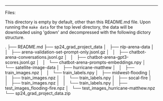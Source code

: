 ---

Files:

This directory is empty by default, other than this README.md file.
Upon running the `make data` for the top level directory, the data will be downloaded using 'gdown' and decompressed with the following dictory structure.

.
├── README.md
├── sp24_grad_project_data
│   ├── nlp-arena-data
│   │   ├── arena-validation-set-prompt-only.jsonl.gz
│   │   ├── chatbot-arena-conversations.jsonl.gz
│   │   ├── chatbot-arena-gpt3-scores.jsonl.gz
│   │   └── chatbot-arena-prompts-embeddings.npy
│   └── satellite-image-data
│       ├── hurricane-matthew
│       │   ├── train_images.npz
│       │   └── train_labels.npy
│       ├── midwest-flooding
│       │   ├── train_images.npz
│       │   └── train_labels.npy
│       ├── socal-fire
│       │   ├── train_images.npz
│       │   └── train_labels.npy
│       ├── test_images_flooding-fire.npz
│       └── test_images_hurricane-matthew.npz
└── sp24_grad_project_data.zip
